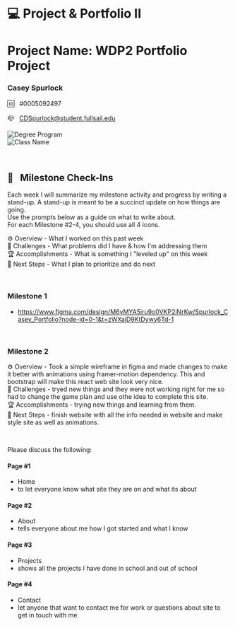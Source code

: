 
# 💻 Project & Portfolio II

# Project Name: WDP2 Portfolio Project

### Casey Spurlock

🆔 &nbsp; #0005092497

📪 &nbsp; CDSpurlock@student.fullsail.edu


![Degree Program](https://img.shields.io/badge/Degree-Web%20Development-orange?logo=gnometerminal)
<br>
![Class Name](https://img.shields.io/badge/Class-Project%20and%20Portfolio%20II-orange?logo=react)



<br>

## 📢 &nbsp; Milestone Check-Ins

Each week I will summarize my milestone activity and progress by writing a stand-up. A stand-up is meant to be a succinct update on how things are going.  
Use the prompts below as a guide on what to write about.    
For each Milestone #2-4, you should use all 4 icons.   

⚙️ Overview - What I worked on this past week
<br>
🌵 Challenges - What problems did I have & how I'm addressing them
<br>
🏆 Accomplishments - What is something I "leveled up" on this week
<br>
🔮 Next Steps - What I plan to prioritize and do next

<br>

### Milestone 1

- https://www.figma.com/design/M6yMYA5iru9o0VKP2iNrKw/Spurlock_Casey_Portfolio?node-id=0-1&t=zWXajD9KtDywy6Td-1

<br>

### Milestone 2
⚙️ Overview - Took a simple wireframe in figma and made changes to make it better with animations using framer-motion dependency. This and bootstrap will make this react web site look very nice.
<br>
🌵 Challenges - tryed new things and they were not working right for me so had to change the game plan and use othe idea to complete this site.
<br>
🏆 Accomplishments - trying new things and learning from them.
<br>
🔮 Next Steps - finish website with all the info needed in website and make style site as well as animations.

<br>

Please discuss the following:  
#### Page #1   
- Home 
- to let everyone know what site they are on and what its about

#### Page #2   
- About 
- tells everyone about me how I got started and what I know  

#### Page #3   
- Projects  
- shows all the projects I have done in school and out of school   

#### Page #4   
- Contact  
- let anyone that want to contact me for work or questions about site to get in touch with me  